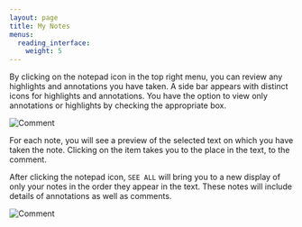 ```yaml
---
layout: page
title: My Notes
menus: 
  reading_interface:
    weight: 5
---
```


By clicking on the notepad icon in the top right menu, you can review any highlights and annotations you have taken. A side bar appears with distinct icons for highlights and annotations. You have the option to view only annotations or highlights by checking the appropriate box. 

![Comment](/docs/assets/reading/notesoverview.png)


For each note, you will see a preview of the selected text on which you have taken the note. Clicking on the item takes you to the place in the text, to the comment. 

After clicking the notepad icon,  `SEE ALL` will bring you to a new display of only your notes in the order they appear in the text. These notes will include details of annotations as well as comments.

![Comment](/docs/assets/reading/my_notes.png)